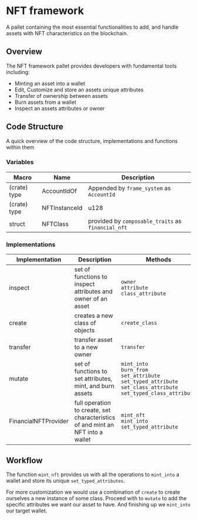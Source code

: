# NFT framework
A pallet containing the most essential functionalities to add, and handle assets with NFT characteristics on the blockchain.

## Overview


The NFT framework pallet provides developers with fundamental tools including:
* Minting an asset into a wallet
* Edit, Customize and store an assets unique attributes
* Transfer of ownership between assets
* Burn assets from a wallet
* Inspect an assets attributes or owner

## Code Structure
A quick overview of the code structure, implementations and functions within them

### Variables
| Macro        | Name          | Description                                        |
|--------------|---------------|----------------------------------------------------|
| (crate) type | AccountIdOf   | Appended by `frame_system` as `AccountId`          |
| (crate) type | NFTInstanceId | u128                                               |
| struct       | NFTClass      | provided by `composable_traits` as `financial_nft` |




### Implementations
| Implementation       | Description                                                                    | Methods                                                                                                                        |
|----------------------|--------------------------------------------------------------------------------|--------------------------------------------------------------------------------------------------------------------------------|
| inspect              | set of functions to inspect attributes and owner of an asset                   | `owner`<br> `attribute`<br> `class_attribute`                                                                                  |
| create               | creates a new class of objects                                                 | `create_class`                                                                                                                 |
| transfer             | transfer asset to a new owner                                                  | `transfer`                                                                                                                     |
| mutate               | set of functions to set attributes, mint, and burn assets                      | `mint_into`<br>`burn_from`<br>`set_attribute`<br>`set_typed_attribute`<br>`set_class_attribute`<br>`set_typed_class_attribute` |
| FinancialNFTProvider | full operation to create, set characteristics of and mint an NFT into a wallet | `mint_nft`<br>`mint_into`<br>`set_typed_attribute`                                                                             |


## Workflow
The function `mint_nft` provides us with all the operations to `mint_into` a wallet and store its unique `set_typed_attributes`.

For more customization we would use a combination of `create` to create ourselves a new instance of some class. 
Proceed with to `mutate` to add the specific attributes we want our asset to have.
And finishing up we `mint_into` our target wallet.




